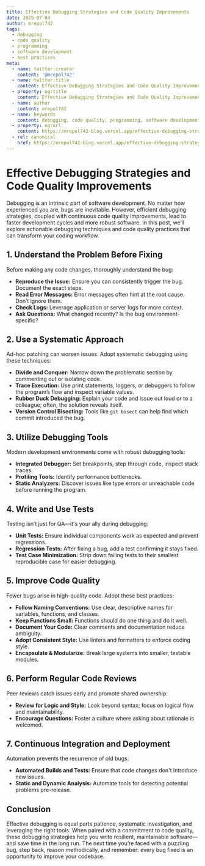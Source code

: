 ```yaml
---
title: Effective Debugging Strategies and Code Quality Improvements
date: 2025-07-04
author: mrepol742
tags:
  - debugging
  - code quality
  - programming
  - software development
  - best practices
meta:
  - name: twitter:creator
    content: '@mrepol742'
  - name: twitter:title
    content: Effective Debugging Strategies and Code Quality Improvements
  - property: og:title
    content: Effective Debugging Strategies and Code Quality Improvements
  - name: author
    content: mrepol742
  - name: keywords
    content: debugging, code quality, programming, software development, best practices
  - property: og:url
    content: https://mrepol742-blog.vercel.app/effective-debugging-strategies-and-code-quality-improvements/
  - rel: canonical
    href: https://mrepol742-blog.vercel.app/effective-debugging-strategies-and-code-quality-improvements/
---
```


# Effective Debugging Strategies and Code Quality Improvements

Debugging is an intrinsic part of software development. No matter how experienced you are, bugs are inevitable. However, efficient debugging strategies, coupled with continuous code quality improvements, lead to faster development cycles and more robust software. In this post, we’ll explore actionable debugging techniques and code quality practices that can transform your coding workflow.

## 1. Understand the Problem Before Fixing

Before making any code changes, thoroughly understand the bug:

- **Reproduce the Issue:** Ensure you can consistently trigger the bug. Document the exact steps.
- **Read Error Messages:** Error messages often hint at the root cause. Don’t ignore them.
- **Check Logs:** Leverage application or server logs for more context.
- **Ask Questions:** What changed recently? Is the bug environment-specific?

## 2. Use a Systematic Approach

Ad-hoc patching can worsen issues. Adopt systematic debugging using these techniques:

- **Divide and Conquer:** Narrow down the problematic section by commenting out or isolating code.
- **Trace Execution:** Use print statements, loggers, or debuggers to follow the program’s flow and inspect variable values.
- **Rubber Duck Debugging:** Explain your code and issue out loud or to a colleague; often, the solution reveals itself.
- **Version Control Bisecting:** Tools like `git bisect` can help find which commit introduced the bug.

## 3. Utilize Debugging Tools

Modern development environments come with robust debugging tools:

- **Integrated Debugger:** Set breakpoints, step through code, inspect stack traces.
- **Profiling Tools:** Identify performance bottlenecks.
- **Static Analyzers:** Discover issues like type errors or unreachable code before running the program.

## 4. Write and Use Tests

Testing isn’t just for QA—it's your ally during debugging:

- **Unit Tests:** Ensure individual components work as expected and prevent regressions.
- **Regression Tests:** After fixing a bug, add a test confirming it stays fixed.
- **Test Case Minimization:** Strip down failing tests to their smallest reproducible case for easier debugging.

## 5. Improve Code Quality

Fewer bugs arise in high-quality code. Adopt these best practices:

- **Follow Naming Conventions:** Use clear, descriptive names for variables, functions, and classes.
- **Keep Functions Small:** Functions should do one thing and do it well.
- **Document Your Code:** Clear comments and documentation reduce ambiguity.
- **Adopt Consistent Style:** Use linters and formatters to enforce coding style.
- **Encapsulate & Modularize:** Break large systems into smaller, testable modules.

## 6. Perform Regular Code Reviews

Peer reviews catch issues early and promote shared ownership:

- **Review for Logic and Style:** Look beyond syntax; focus on logical flow and maintainability.
- **Encourage Questions:** Foster a culture where asking about rationale is welcomed.

## 7. Continuous Integration and Deployment

Automation prevents the recurrence of old bugs:

- **Automated Builds and Tests:** Ensure that code changes don't introduce new issues.
- **Static and Dynamic Analysis:** Automate tools for detecting potential problems pre-release.

## Conclusion

Effective debugging is equal parts patience, systematic investigation, and leveraging the right tools. When paired with a commitment to code quality, these debugging strategies help you write resilient, maintainable software—and save time in the long run. The next time you’re faced with a puzzling bug, step back, reason methodically, and remember: every bug fixed is an opportunity to improve your codebase.
